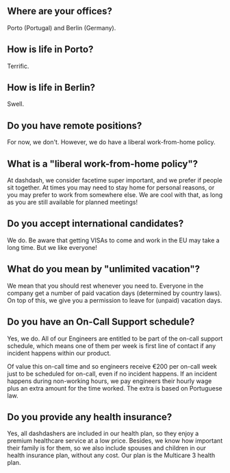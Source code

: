 ## Where are your offices?
Porto (Portugal) and Berlin (Germany). 

## How is life in Porto?
Terrific. 

## How is life in Berlin?
Swell. 

## Do you have remote positions? 
For now, we don't. However, we do have a liberal work-from-home policy.

## What is a "liberal work-from-home policy"?
At dashdash, we consider facetime super important, and we prefer if people sit together. At times you may need to stay home for personal reasons, or you may prefer to work from somewhere else. We are cool with that, as long as you are still available for planned meetings! 

## Do you accept international candidates?
We do. Be aware that getting VISAs to come and work in the EU may take a long time. But we like everyone!

## What do you mean by "unlimited vacation"?
We mean that you should rest whenever you need to. Everyone in the company get a number of paid vacation days (determined by country laws). On top of this, we give you a permission to leave for (unpaid) vacation days. 

## Do you have an On-Call Support schedule?
Yes, we do. All of our Engineers are entitled to be part of the on-call support schedule, which means one of them per week is first line of contact if any incident happens within our product.

Of value this on-call time and so engineers receive €200 per on-call week just to be scheduled for on-call, even if no incident happens. If an incident happens during non-working hours, we pay engineers their hourly wage plus an extra amount for the time worked. The extra is based on Portuguese law.

## Do you provide any health insurance?
Yes, all dashdashers are included in our health plan, so they enjoy a premium healthcare service at a low price. Besides, we know how important their family is for them, so we also include spouses and children in our health insurance plan, without any cost. Our plan is the Multicare 3 health plan.

